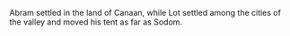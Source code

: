 Abram settled in the land of Canaan, while Lot settled among the cities of the valley and moved his tent as far as Sodom.
